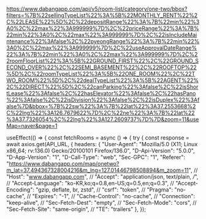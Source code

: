 
https://www.dabangapp.com/api/v5/room-list/category/one-two/bbox?filters=%7B%22sellingTypeList%22%3A%5B%22MONTHLY_RENT%22%2C%22LEASE%22%5D%2C%22depositRange%22%3A%7B%22min%22%3A0%2C%22max%22%3A999999%7D%2C%22priceRange%22%3A%7B%22min%22%3A0%2C%22max%22%3A999999%7D%2C%22isIncludeMaintenance%22%3Afalse%2C%22pyeongRange%22%3A%7B%22min%22%3A0%2C%22max%22%3A999999%7D%2C%22useApprovalDateRange%22%3A%7B%22min%22%3A0%2C%22max%22%3A999999%7D%2C%22roomFloorList%22%3A%5B%22GROUND_FIRST%22%2C%22GROUND_SECOND_OVER%22%2C%22SEMI_BASEMENT%22%2C%22ROOFTOP%22%5D%2C%22roomTypeList%22%3A%5B%22ONE_ROOM%22%2C%22TWO_ROOM%22%5D%2C%22dealTypeList%22%3A%5B%22AGENT%22%2C%22DIRECT%22%5D%2C%22canParking%22%3Afalse%2C%22isShortLease%22%3Afalse%2C%22hasElevator%22%3Afalse%2C%22hasPano%22%3Afalse%2C%22isDivision%22%3Afalse%2C%22isDuplex%22%3Afalse%7D&bbox=%7B%22sw%22%3A%7B%22lat%22%3A37.2553668%2C%22lng%22%3A126.7679622%7D%2C%22ne%22%3A%7B%22lat%22%3A37.7326054%2C%22lng%22%3A127.2609737%7D%7D&zoom=11&useMap=naver&page=1

  useEffect(() => {
    const fetchRooms = async () => {
      try {
        const response = await axios.get(API_URL, {
          headers: {
            "User-Agent": "Mozilla/5.0 (X11; Linux x86_64; rv:136.0) Gecko/20100101 Firefox/136.0",
            "D-Api-Version": "5.0.0",
            "D-App-Version": "1",
            "D-Call-Type": "web",
            "Sec-GPC": "1",
            "Referer": "https://www.dabangapp.com/map/onetwo?m_lat=37.494367328004216&m_lng=127.01446798508894&m_zoom=11",
            //            "Host": "www.dabangapp.com",
            //            "Accept": "application/json, text/plain, */*",
            //            "Accept-Language": "ko-KR,ko;q=0.8,en-US;q=0.5,en;q=0.3",
            //            "Accept-Encoding": "gzip, deflate, br, zstd",
            //            "csrf": "token",
            //            "Pragma": "no-cache",
            //            "Expires": "-1",
            //            "Cache-Control": "no-cache",
            //            "Connection": "keep-alive",
            //            "Sec-Fetch-Dest": "empty",
            //            "Sec-Fetch-Mode": "cors",
            //            "Sec-Fetch-Site": "same-origin",
            //            "TE": "trailers"
          },
        });




